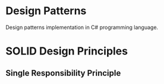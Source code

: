 # Design Patterns
Design patterns implementation in C# programming language.

# SOLID Design Principles

## Single Responsibility Principle
